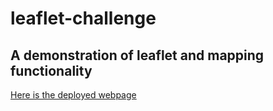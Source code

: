 # leaflet-challenge
A demonstration of leaflet and mapping functionality
---
[Here is the deployed webpage](https://eclevela-1234.github.io/leaflet-challenge/)
